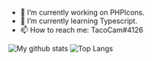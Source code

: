

- 🔭 I’m currently working on PHPIcons.
- 🌱 I’m currently learning Typescript.
- 📫 How to reach me: TacoCam#4126



![My github stats](https://github-readme-stats.vercel.app/api?username=vqnish&show_icons=true&hide_border=true&count_private=true&include_all_commits=true&theme=algolia)
![Top Langs](https://github-readme-stats.vercel.app/api/top-langs/?username=vqnish&show_icons=true&hide_border=true&count_private=true&include_all_commits=true&theme=algolia)

